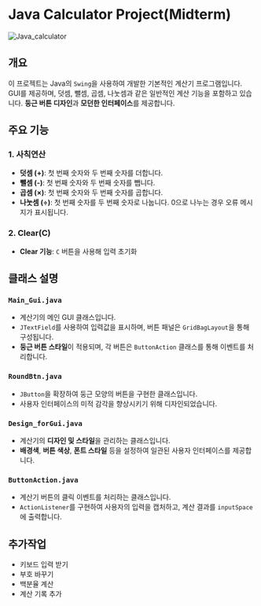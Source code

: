# Java Calculator Project(Midterm)

![Java_calculator](https://github.com/user-attachments/assets/01be923d-1540-4249-82a6-f89332e7a195) <!-- Use a screenshot of your calculator here -->

## 개요
이 프로젝트는 Java의 `Swing`을 사용하여 개발한 기본적인 계산기 프로그램입니다. GUI를 제공하며, 덧셈, 뺄셈, 곱셈, 나눗셈과 같은 일반적인 계산 기능을 포함하고 있습니다. **둥근 버튼 디자인**과 **모던한 인터페이스**를 제공합니다.

## 주요 기능
### 1. **사칙연산**
- **덧셈 (+)**: 첫 번째 숫자와 두 번째 숫자를 더합니다.
- **뺄셈 (-)**: 첫 번째 숫자와 두 번째 숫자를 뺍니다.
- **곱셈 (×)**: 첫 번째 숫자와 두 번째 숫자를 곱합니다.
- **나눗셈 (÷)**: 첫 번째 숫자를 두 번째 숫자로 나눕니다. 0으로 나누는 경우 오류 메시지가 표시됩니다.


### 2. Clear(C)
- **Clear 기능**: `C` 버튼을 사용해 입력 초기화


## 클래스 설명
### `Main_Gui.java`
- 계산기의 메인 GUI 클래스입니다.
- `JTextField`를 사용하여 입력값을 표시하며, 버튼 패널은 `GridBagLayout`을 통해 구성됩니다.
- **둥근 버튼 스타일**이 적용되며, 각 버튼은 `ButtonAction` 클래스를 통해 이벤트를 처리합니다.

### `RoundBtn.java`
- `JButton`을 확장하여 둥근 모양의 버튼을 구현한 클래스입니다.
- 사용자 인터페이스의 미적 감각을 향상시키기 위해 디자인되었습니다.

### `Design_forGui.java`
- 계산기의 **디자인 및 스타일**을 관리하는 클래스입니다.
- **배경색**, **버튼 색상**, **폰트 스타일** 등을 설정하여 일관된 사용자 인터페이스를 제공합니다.

### `ButtonAction.java`
- 계산기 버튼의 클릭 이벤트를 처리하는 클래스입니다.
- `ActionListener`를 구현하여 사용자의 입력을 캡처하고, 계산 결과를 `inputSpace`에 출력합니다.


## 추가작업 
- 키보드 입력 받기
- 부호 바꾸기
- 백분율 계산
- 계산 기록 추가
